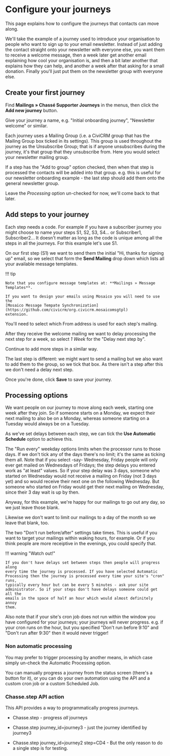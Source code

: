 # Configure your journeys

This page explains how to configure the journeys that contacts can move along.

We'll take the example of a journey used to introduce your organisation to
people who want to sign up to your email newsletter. Instead of just adding the
contact straight onto your newsletter with everyone else, you want them to
receive a welcome message, then a week later get another email explaining how
cool your organisation is, and then a bit later another that explains how they
can help, and another a week after that asking for a small donation. Finally
you'll just put them on the newsletter group with everyone else.

## Create your first journey

Find **Mailings » Chassé Supporter Journeys** in the menus, then click the **Add
new journey** button.

Give your journey a name, e.g. "Initial onboarding journey", "Newsletter
welcome" or similar.

Each journey uses a Mailing Group (i.e. a CiviCRM group that has the Mailing
Group box ticked in its settings). This group is used throughout the journey as
the Unsubscribe Group; that is if anyone unsubscribes during the journey, it's
that group that they unsubscribe from. Here you would select your newsletter
mailing group.

If a step has the "Add to group" option checked, then when that step is
processed the contacts will be added into that group. e.g. this is useful for
our newsletter onboarding example - the last step should add them onto the
general newsletter group.

Leave the *Processing* option un-checked for now, we'll come back to that later.

## Add steps to your journey

Each step needs a code. For example if you have a subscriber journey you might
choose to name your steps S1, S2, S3, S4... or Subscriber1, Subscriber2... It
doesn't matter as long as the code is unique among all the steps in all the
journeys. For this example let's use S1.

On our first step (S1) we want to send them the initial "Hi, thanks for signing up"
email, so we select that form the **Send Mailing** drop down which lists all
your available message templates.

!!! tip

    Note that you configure message templates at: **Mailings » Message Templates**.

    If you want to design your emails using Mosaico you will need to use the
    [Mosaico Message Tempate Synchronization](https://github.com/civicrm/org.civicrm.mosaicomsgtpl)
    extension.

You'll need to select which From address is used for each step's mailing.

After they receive the welcome mailing we want to delay processing the next
step for a week, so select *1 Week* for the "Delay next step by".

Continue to add more steps in a similar way.

The last step is different: we might want to send a mailing but we also want to
add them to the group, so we tick that box. As there isn't a step after this we
don't need a delay next step.

Once you're done, click **Save** to save your journey.

## Processing options

We want people on our journey to move along each week, starting one week after
they join. So if someone starts on a Monday, we expect their next mailing to
also be on a Monday, whereas someone starting on a Tuesday would always be on a
Tuesday.

As we've set delays between each step, we can tick the **Use Automatic
Schedule** option to achieve this.

The "Run every" weekday options limits when the processor runs to those days. If
we don't tick any of the days there's no limit; it's the same as ticking them
all. Note that if you select -say- Wednesday, Friday people will only ever get
mailed on Wednesdays of Fridays; the step delays you entered work as "at least"
values. So if your step delay was 3 days, someone who started on Wednesday would
not receive a mailing on Friday (not 3 days yet) and so would receive their next
one on the following Wednesday. But someone who started on Friday would get
their next mailing on Wednesday, since their 3 day wait is up by then.

Anyway, for this example, we're happy for our mailings to go out any day, so we
just leave those blank.

Likewise we don't want to limit our mailings to a day of the month so we leave
that blank, too.

The two "Don't run before/after" settings take times. This is useful if you want
to target your mailings within waking hours, for example. Or if you think people
are more receiptive in the evenings, you could specify that.

!!! warning "Watch out!"

    If you don't have delays set between steps then people will progress along
    every time the journey is processed. If you have selected Automatic
    Processing then the journey is processed every time your site's "cron" runs,
    typically every hour but can be every 5 minutes - ask your site
    administrator. So if your steps don't have delays someone could get all the
    emails in the space of half an hour which would almost definitely annoy
    them.

Also note that if your site's cron job does not run within the window you have
configured for your journeys; your journeys will never progress. e.g. if your
cron runs on the hour, but you specified "Don't run before 9:10" and "Don't run
after 9:30" then it would never trigger!

### Non automatic processing

You may prefer to trigger processing by another means, in which case simply
un-check the Automatic Processing option.

You can manually progress a journey from the status screen (there's a button for
it), or you can do your own automation using the API and a custom cron job or a
custom Scheduled Job.

### Chasse.step API action

This API provides a way to programmatically progress journeys.

- Chasse.step - progress *all* journeys

- Chasse.step journey_id=journey3 - just the journey identified by journey3

- Chasse.step journey_id=journey2 step=CD4  - But the only reason to do a single
  step is for testing.
